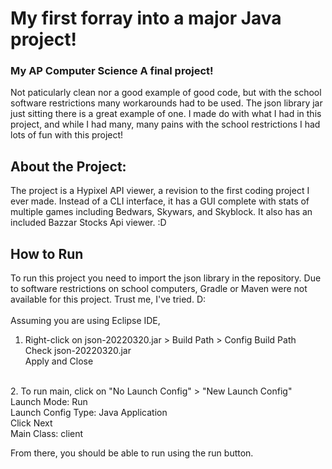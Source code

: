 # My first forray into a major Java project! 
### My AP Computer Science A final project! <br>
Not paticularly clean nor a good example of good code, but with the school software restrictions many workarounds had to be used. The json library jar just sitting there is a great example of one. I made do with what I had in this project, and while I had many, many pains with the school restrictions I had lots of fun with this project!

## About the Project:
The project is a Hypixel API viewer, a revision to the first coding project I ever made. Instead of a CLI interface, it has a GUI complete with stats of multiple games including Bedwars, Skywars, and Skyblock. It also has an included Bazzar Stocks Api viewer. :D

## How to Run
To run this project you need to import the json library in the repository. Due to software restrictions on school computers, Gradle or Maven were not available for this project. Trust me, I've tried. D: <br> <br>
Assuming you are using Eclipse IDE, <br>

1. Right-click on json-20220320.jar > Build Path > Config Build Path <br>
	Check json-20220320.jar <br>
	Apply and Close <br>
<br>
2. To run main, click on "No Launch Config" > "New Launch Config" <br>
	Launch Mode: Run <br>
	Launch Config Type: Java Application <br> 
	Click Next <br>
	Main Class: client <br>

From there, you should be able to run using the run button.
